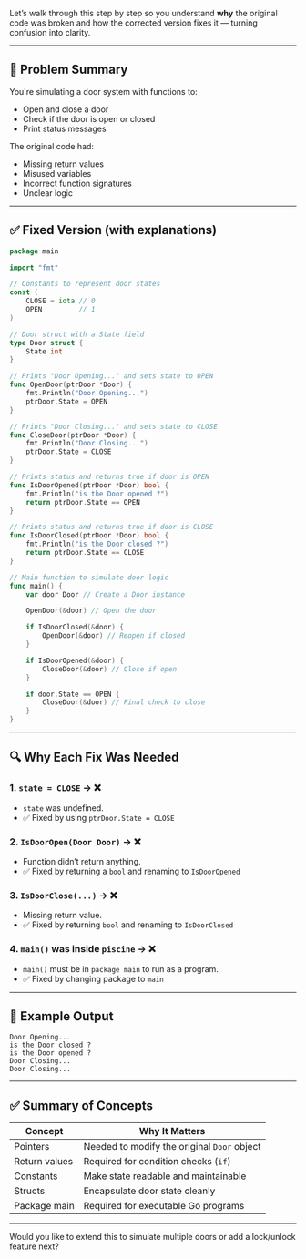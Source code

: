 Let’s walk through this step by step so you understand **why** the original code was broken and how the corrected version fixes it — turning confusion into clarity.

---

## 🧠 Problem Summary

You're simulating a door system with functions to:
- Open and close a door
- Check if the door is open or closed
- Print status messages

The original code had:
- Missing return values
- Misused variables
- Incorrect function signatures
- Unclear logic

---

## ✅ Fixed Version (with explanations)

```go
package main

import "fmt"

// Constants to represent door states
const (
	CLOSE = iota // 0
	OPEN         // 1
)

// Door struct with a State field
type Door struct {
	State int
}

// Prints "Door Opening..." and sets state to OPEN
func OpenDoor(ptrDoor *Door) {
	fmt.Println("Door Opening...")
	ptrDoor.State = OPEN
}

// Prints "Door Closing..." and sets state to CLOSE
func CloseDoor(ptrDoor *Door) {
	fmt.Println("Door Closing...")
	ptrDoor.State = CLOSE
}

// Prints status and returns true if door is OPEN
func IsDoorOpened(ptrDoor *Door) bool {
	fmt.Println("is the Door opened ?")
	return ptrDoor.State == OPEN
}

// Prints status and returns true if door is CLOSE
func IsDoorClosed(ptrDoor *Door) bool {
	fmt.Println("is the Door closed ?")
	return ptrDoor.State == CLOSE
}

// Main function to simulate door logic
func main() {
	var door Door // Create a Door instance

	OpenDoor(&door) // Open the door

	if IsDoorClosed(&door) {
		OpenDoor(&door) // Reopen if closed
	}

	if IsDoorOpened(&door) {
		CloseDoor(&door) // Close if open
	}

	if door.State == OPEN {
		CloseDoor(&door) // Final check to close
	}
}
```

---

## 🔍 Why Each Fix Was Needed

### 1. `state = CLOSE` → ❌
- `state` was undefined.
- ✅ Fixed by using `ptrDoor.State = CLOSE`

### 2. `IsDoorOpen(Door Door)` → ❌
- Function didn’t return anything.
- ✅ Fixed by returning a `bool` and renaming to `IsDoorOpened`

### 3. `IsDoorClose(...)` → ❌
- Missing return value.
- ✅ Fixed by returning `bool` and renaming to `IsDoorClosed`

### 4. `main()` was inside `piscine` → ❌
- `main()` must be in `package main` to run as a program.
- ✅ Fixed by changing package to `main`

---

## 🧪 Example Output

```console
Door Opening...
is the Door closed ?
is the Door opened ?
Door Closing...
Door Closing...
```

---

## ✅ Summary of Concepts

| Concept           | Why It Matters                              |
|-------------------|----------------------------------------------|
| Pointers          | Needed to modify the original `Door` object  |
| Return values     | Required for condition checks (`if`)         |
| Constants         | Make state readable and maintainable         |
| Structs           | Encapsulate door state cleanly               |
| Package main      | Required for executable Go programs          |

---

Would you like to extend this to simulate multiple doors or add a lock/unlock feature next?